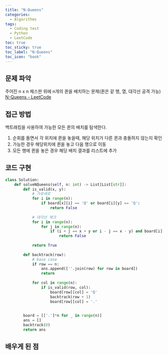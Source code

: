 ```yaml
---
title: "N-Queens"
categories:
  - Algorithms
tags:
  - Coding test
  - Python
  - LeetCode
toc: true
toc_sticky: true
toc_label: "N-Queens"
toc_icon: "book"
---
```


## 문제 파악
주어진 n x n 체스판 위에 n개의 퀸을 배치하는 문제(퀸은 같 행, 열, 대각선 공격 가능)
[N-Queens - LeetCode](https://leetcode.com/problems/n-queens/)

## 접근 방법

백트래킹을 사용하여 가능한 모든 퀸의 배치를 탐색한다.

1. 순회를 돌면서 각 위치에 퀸을 놓을때, 해당 위치가 다른 퀸과 충돌하지 않는지 확인
2. 가능한 경우 해당위치에 퀸을 놓고 다음 행으로 이동
3. 모든 행에 퀸을 놓은 경우 해당 배치 결과를 리스트에 추가

## 코드 구현

```python
class Solution:
    def solveNQueens(self, n: int) -> List[List[str]]:
        def is_valid(x, y):
            # 가로세로
            for i in range(n):
                if board[x][i] == 'Q' or board[i][y] == 'Q':
                    return False
                
            # 대각선 체크 
            for i in range(n):
                for j in range(n):
                    if (i + j == x + y or i - j == x - y) and board[i][j] == 'Q':
                        return False
                    
            return True
                    
        def backtrack(row):
            # base case
            if row == n:
                ans.append([''.join(row) for row in board])
                return
            
            for col in range(n):
                if is_valid(row, col):
                    board[row][col] = 'Q'
                    backtrack(row + 1)
                    board[row][col] = '.'
            
        
        board = [['.']*n for _ in range(n)]
        ans = []
        backtrack(0)
        return ans
```

## 배우게 된 점
